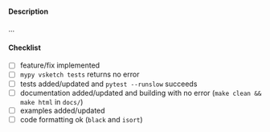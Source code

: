 #### Description

...

#### Checklist

- [ ] feature/fix implemented
- [ ] `mypy vsketch tests` returns no error
- [ ] tests added/updated and `pytest --runslow` succeeds
- [ ] documentation added/updated and building with no error (`make clean && make html` in `docs/`)
- [ ] examples added/updated
- [ ] code formatting ok (`black` and `isort`)
